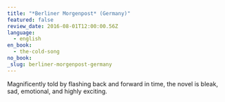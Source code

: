 ```yaml
---
title: "*Berliner Morgenpost* (Germany)"
featured: false
review_date: 2016-08-01T12:00:00.56Z
language:
  - english
en_book:
  - the-cold-song
no_book:
_slug: berliner-morgenpost-germany
---
```


Magnificently told by flashing back and forward in time, the novel is bleak, sad, emotional, and highly exciting.

